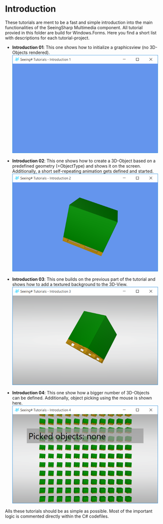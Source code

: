 # Introduction
These tutorials are ment to be a fast and simple introduction into the main 
functionalities of the SeeingSharp Multimedia component. All tutorial provied
in this folder are build for Windows.Forms. Here you find a short list
with descriptions for each tutorial-project.

* __Introduction 01__: This one shows how to initialize a graphicsview 
(no 3D-Objects rendered). <br />
![alt tag](../Misc/Screenshots/tutorials.introduction01.png)

* __Introduction 02__: This one shows how to create a 3D-Object based
on a predefined geometry (=ObjectType) and shows it on the screen. 
Additionally, a short self-repeating animation gets defined and started. <br />
![alt tag](../Misc/Screenshots/tutorials.introduction02.png)

* __Introduction 03__: This one builds on the previous part of the tutorial
and shows how to add a textured background to the 3D-View. <br />
![alt tag](../Misc/Screenshots/tutorials.introduction03.png)

* __Introduction 04__: This one show how a bigger number of 3D-Objects
can be defined. Additionally, object picking using the mouse is shown
here. <br />
![alt tag](../Misc/Screenshots/tutorials.introduction04.png)

Alls these tutorials should be as simple as possible. Most of the important
logic is commented directly within the C# codefiles.

